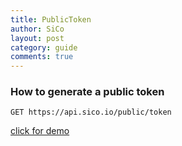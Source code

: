 ```yaml
---
title: PublicToken
author: SiCo
layout: post
category: guide
comments: true
---
```


### How to generate a public token
```
GET https://api.sico.io/public/token
```
[click for demo](https://api.sico.io/public/token)

<!-- more -->